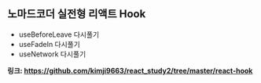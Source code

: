 ## 노마드코더 실전형 리액트 Hook
- useBeforeLeave 다시풀기
- useFadeIn 다시풀기
- useNetwork 다시풀기

**링크: https://github.com/kimji9663/react_study2/tree/master/react-hook**
